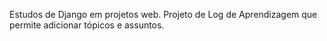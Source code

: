 Estudos de Django em projetos web. Projeto de Log de Aprendizagem que permite adicionar tópicos e assuntos.
